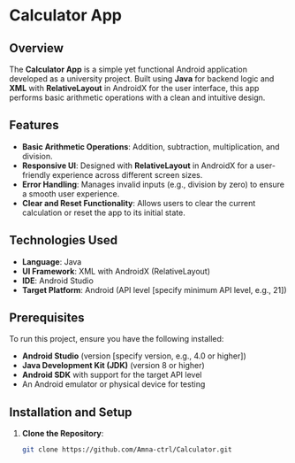 # Calculator App

## Overview
The **Calculator App** is a simple yet functional Android application developed as a university project. Built using **Java** for backend logic and **XML** with **RelativeLayout** in AndroidX for the user interface, this app performs basic arithmetic operations with a clean and intuitive design.

## Features
- **Basic Arithmetic Operations**: Addition, subtraction, multiplication, and division.
- **Responsive UI**: Designed with **RelativeLayout** in AndroidX for a user-friendly experience across different screen sizes.
- **Error Handling**: Manages invalid inputs (e.g., division by zero) to ensure a smooth user experience.
- **Clear and Reset Functionality**: Allows users to clear the current calculation or reset the app to its initial state.

## Technologies Used
- **Language**: Java
- **UI Framework**: XML with AndroidX (RelativeLayout)
- **IDE**: Android Studio
- **Target Platform**: Android (API level [specify minimum API level, e.g., 21])

## Prerequisites
To run this project, ensure you have the following installed:
- **Android Studio** (version [specify version, e.g., 4.0 or higher])
- **Java Development Kit (JDK)** (version 8 or higher)
- **Android SDK** with support for the target API level
- An Android emulator or physical device for testing

## Installation and Setup
1. **Clone the Repository**:
   ```bash
   git clone https://github.com/Amna-ctrl/Calculator.git
